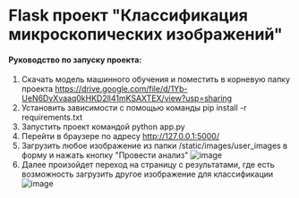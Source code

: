 # Flask проект "Классификация микроскопических изображений"
#### Руководство по запуску проекта:
1. Скачать модель машинного обучения и поместить в корневую папку проекта https://drive.google.com/file/d/1Yb-UeN6DvXvaaq0kHKD2ll41mKSAXTEX/view?usp=sharing
2. Установить зависимости с помощью команды  pip install -r requirements.txt
3. Запустить проект командой python app.py
4. Перейти в браузере по адресу http://127.0.0.1:5000/ 
5. Загрузить любое изображение из папки /static/images/user_images в форму и нажать кнопку "Провести анализ"
![image](https://user-images.githubusercontent.com/70141111/146795414-783a2c8a-8617-4b3f-a752-1bd391ad03d1.png)
6. Далее произойдет переход на страницу с результатами, где есть возможность загрузить другое изображение для классификации
![image](https://user-images.githubusercontent.com/70141111/146795562-c9e964a2-6844-480c-9bf9-9548b2cd7439.png)


